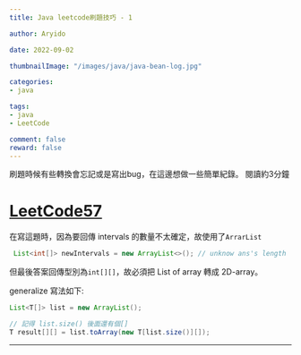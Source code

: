 ```yaml
---
title: Java leetcode刷題技巧 - 1

author: Aryido

date: 2022-09-02

thumbnailImage: "/images/java/java-bean-log.jpg"

categories:
- java

tags:
- java
- LeetCode

comment: false
reward: false
---
```


刷題時候有些轉換會忘記或是寫出bug，在這邊想做一些簡單紀錄。 閱讀約3分鐘

<!--more-->

# [LeetCode57](https://leetcode.com/problems/insert-interval/)

在寫這題時，因為要回傳 intervals 的數量不太確定，故使用了`ArrarList`
```java
 List<int[]> newIntervals = new ArrayList<>(); // unknow ans's length
```
但最後答案回傳型別為`int[][]`，故必須把 List of array 轉成 2D-array。

generalize 寫法如下:
```java
List<T[]> list = new ArrayList();

// 記得 list.size() 後面還有個[]
T result[][] = list.toArray(new T[list.size()][]);

```


---